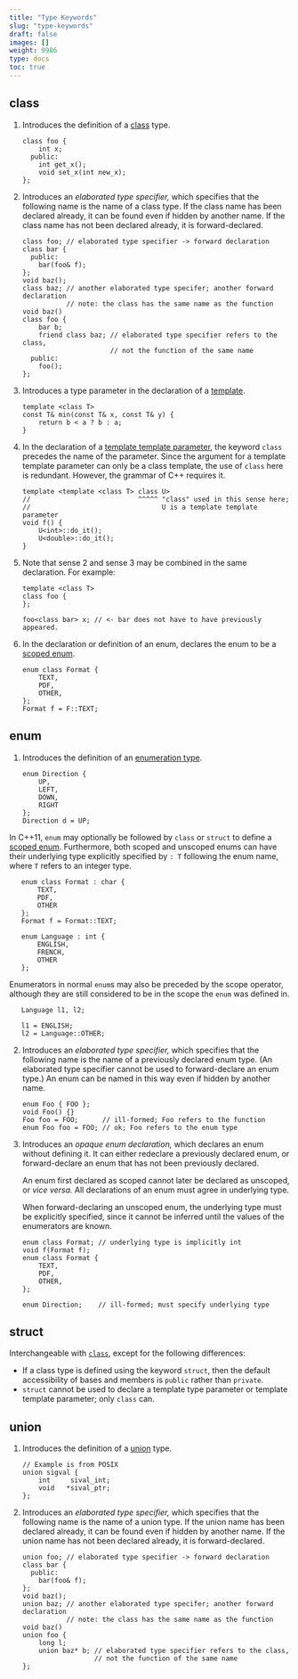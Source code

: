 ```yaml
---
title: "Type Keywords"
slug: "type-keywords"
draft: false
images: []
weight: 9986
type: docs
toc: true
---
```


## class
1. Introduces the definition of a [class](https://www.wikiod.com/docs/c%2b%2b/508/classes-structures) type.

       class foo {
           int x;
         public:
           int get_x();
           void set_x(int new_x);
       };

2. Introduces an *elaborated type specifier,* which specifies that the following name is the name of a class type. If the class name has been declared already, it can be found even if hidden by another name. If the class name has not been declared already, it is forward-declared.

       class foo; // elaborated type specifier -> forward declaration
       class bar {
         public:
           bar(foo& f);
       };
       void baz();
       class baz; // another elaborated type specifer; another forward declaration
                  // note: the class has the same name as the function void baz()
       class foo {
           bar b;
           friend class baz; // elaborated type specifier refers to the class,
                             // not the function of the same name
         public:
           foo();
       };

3. Introduces a type parameter in the declaration of a [template](https://www.wikiod.com/docs/c%2b%2b/460/templates).

       template <class T>
       const T& min(const T& x, const T& y) {
           return b < a ? b : a;
       }

4. In the declaration of a [template template parameter](https://www.wikiod.com/docs/c%2b%2b/460/templates/10838/template-template-parameters), the keyword `class` precedes the name of the parameter. Since the argument for a template template parameter can only be a class template, the use of `class` here is redundant. However, the grammar of C++ requires it.

       template <template <class T> class U>
       //                           ^^^^^ "class" used in this sense here;
       //                                 U is a template template parameter
       void f() {
           U<int>::do_it();
           U<double>::do_it();
       }
5. Note that sense 2 and sense 3 may be combined in the same declaration. For example:

       template <class T>
       class foo {
       };

       foo<class bar> x; // <- bar does not have to have previously appeared.

<!-- if version [gte C++11] -->
6. In the declaration or definition of an enum, declares the enum to be a [scoped enum](https://www.wikiod.com/docs/c%2b%2b/2796/enumeration/13318/scoped-enums#t=201608050832023792595).

       enum class Format {
           TEXT,
           PDF,
           OTHER,
       };
       Format f = F::TEXT;
<!-- end version if -->

## enum
1. Introduces the definition of an [enumeration type](https://www.wikiod.com/docs/c%2b%2b/2796/enumeration).

       enum Direction {
           UP,
           LEFT,
           DOWN,
           RIGHT
       };
       Direction d = UP;

<!-- if version [gte C++11] -->

   In C++11, `enum` may optionally be followed by `class` or `struct` to define a [scoped enum](https://www.wikiod.com/docs/c%2b%2b/2796/enumeration/13318/scoped-enums). Furthermore, both scoped and unscoped enums can have their underlying type explicitly specified by `: T` following the enum name, where `T` refers to an integer type.

       enum class Format : char {
           TEXT,
           PDF,
           OTHER
       };
       Format f = Format::TEXT;

       enum Language : int {
           ENGLISH,
           FRENCH,
           OTHER
       };

Enumerators in normal `enum`s may also be preceded by the scope operator, although they are still considered to be in the scope the `enum` was defined in.

       Language l1, l2;

       l1 = ENGLISH;
       l2 = Language::OTHER;

<!-- end version if -->

2. Introduces an *elaborated type specifier,* which specifies that the following name is the name of a previously declared enum type. (An elaborated type specifier cannot be used to forward-declare an enum type.) An enum can be named in this way even if hidden by another name.

       enum Foo { FOO };
       void Foo() {}
       Foo foo = FOO;      // ill-formed; Foo refers to the function
       enum Foo foo = FOO; // ok; Foo refers to the enum type

<!-- if version [gte C++11] -->
3. Introduces an *opaque enum declaration,* which declares an enum without defining it. It can either redeclare a previously declared enum, or forward-declare an enum that has not been previously declared.

   An enum first declared as scoped cannot later be declared as unscoped, or *vice versa.* All declarations of an enum must agree in underlying type.

   When forward-declaring an unscoped enum, the underlying type must be explicitly specified, since it cannot be inferred until the values of the enumerators are known.

       enum class Format; // underlying type is implicitly int
       void f(Format f);
       enum class Format {
           TEXT,
           PDF,
           OTHER,
       };

       enum Direction;    // ill-formed; must specify underlying type

<!-- end version if -->

## struct
Interchangeable with [`class`](https://www.wikiod.com/docs/c%2b%2b/4891/keywords/18504/class), except for the following differences:

* If a class type is defined using the keyword `struct`, then the default accessibility of bases and members is `public` rather than `private`.
* `struct` cannot be used to declare a template type parameter or template template parameter; only `class` can.

## union
1. Introduces the definition of a [union](https://www.wikiod.com/docs/c%2b%2b/2678/unions) type.

       // Example is from POSIX
       union sigval {
           int     sival_int;
           void   *sival_ptr;
       };

2. Introduces an *elaborated type specifier,* which specifies that the following name is the name of a union type. If the union name has been declared already, it can be found even if hidden by another name. If the union name has not been declared already, it is forward-declared.

       union foo; // elaborated type specifier -> forward declaration
       class bar {
         public:
           bar(foo& f);
       };
       void baz();
       union baz; // another elaborated type specifer; another forward declaration
                  // note: the class has the same name as the function void baz()
       union foo {
           long l;
           union baz* b; // elaborated type specifier refers to the class,
                         // not the function of the same name
       };

